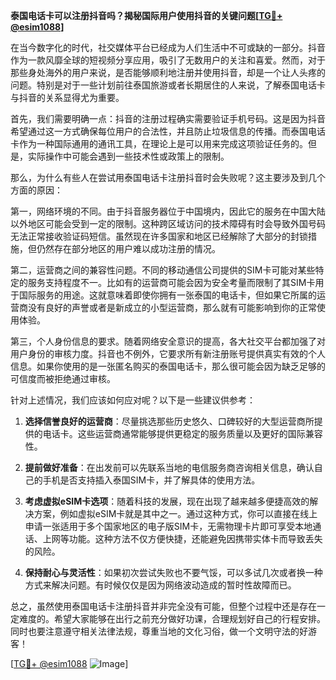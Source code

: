 **泰国电话卡可以注册抖音吗？揭秘国际用户使用抖音的关键问题[[TG💪+ @esim1088](https://t.me/s/esim1088)]**

在当今数字化的时代，社交媒体平台已经成为人们生活中不可或缺的一部分。抖音作为一款风靡全球的短视频分享应用，吸引了无数用户的关注和喜爱。然而，对于那些身处海外的用户来说，是否能够顺利地注册并使用抖音，却是一个让人头疼的问题。特别是对于一些计划前往泰国旅游或者长期居住的人来说，了解泰国电话卡与抖音的关系显得尤为重要。

首先，我们需要明确一点：抖音的注册过程确实需要验证手机号码。这是因为抖音希望通过这一方式确保每位用户的合法性，并且防止垃圾信息的传播。而泰国电话卡作为一种国际通用的通讯工具，在理论上是可以用来完成这项验证任务的。但是，实际操作中可能会遇到一些技术性或政策上的限制。

那么，为什么有些人在尝试用泰国电话卡注册抖音时会失败呢？这主要涉及到几个方面的原因：

第一，网络环境的不同。由于抖音服务器位于中国境内，因此它的服务在中国大陆以外地区可能会受到一定的限制。这种跨区域访问的技术障碍有时会导致外国号码无法正常接收验证码短信。虽然现在许多国家和地区已经解除了大部分的封锁措施，但仍然存在部分地区的用户难以成功注册的情况。

第二，运营商之间的兼容性问题。不同的移动通信公司提供的SIM卡可能对某些特定的服务支持程度不一。比如有的运营商可能会因为安全考量而限制了其SIM卡用于国际服务的用途。这就意味着即使你拥有一张泰国的电话卡，但如果它所属的运营商没有良好的声誉或者是新成立的小型运营商，那么就有可能影响到你的正常使用体验。

第三，个人身份信息的要求。随着网络安全意识的提高，各大社交平台都加强了对用户身份的审核力度。抖音也不例外，它要求所有新注册账号提供真实有效的个人信息。如果你使用的是一张匿名购买的泰国电话卡，那么很可能会因为缺乏足够的可信度而被拒绝通过审核。

针对上述情况，我们应该如何应对呢？以下是一些建议供参考：

1. **选择信誉良好的运营商**：尽量挑选那些历史悠久、口碑较好的大型运营商所提供的电话卡。这些运营商通常能够提供更稳定的服务质量以及更好的国际兼容性。

2. **提前做好准备**：在出发前可以先联系当地的电信服务商咨询相关信息，确认自己的手机是否支持插入泰国SIM卡，并了解具体的使用方法。

3. **考虑虚拟eSIM卡选项**：随着科技的发展，现在出现了越来越多便捷高效的解决方案，例如虚拟eSIM卡就是其中之一。通过这种方式，你可以直接在线上申请一张适用于多个国家地区的电子版SIM卡，无需物理卡片即可享受本地通话、上网等功能。这种方法不仅方便快捷，还能避免因携带实体卡而导致丢失的风险。

4. **保持耐心与灵活性**：如果初次尝试失败也不要气馁，可以多试几次或者换一种方式来解决问题。有时候仅仅是因为网络波动造成的暂时性故障而已。

总之，虽然使用泰国电话卡注册抖音并非完全没有可能，但整个过程中还是存在一定难度的。希望大家能够在出行之前充分做好功课，合理规划好自己的行程安排。同时也要注意遵守相关法律法规，尊重当地的文化习俗，做一个文明守法的好游客！

[[TG💪+ @esim1088](https://t.me/s/esim1088) ![Image](https://i.postimg.cc/4NQfJmqS/Snipaste-2025-05-13-00-14-12.png)]